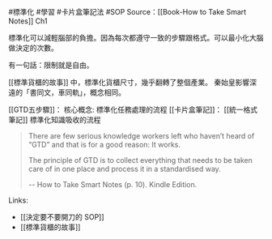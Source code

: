 #標準化 #學習 #卡片盒筆記法 #SOP 
Source：[[Book-How to Take Smart Notes]] Ch1

標準化可以減輕腦部的負擔。因為每次都遵守一致的步驟跟格式。可以最小化大腦做決定的次數。

有一句話：限制就是自由。

[[標準貨櫃的故事]] 中，標準化貨櫃尺寸，幾乎翻轉了整個產業。
秦始皇影響深遠的「書同文，車同軌」，概念相同。

[[GTD五步驟]]： 核心概念: 標準化任務處理的流程
[[卡片盒筆記]]： [[統一格式筆記]] 標準化知識吸收的流程

> There are few serious knowledge workers left who haven’t heard of “GTD” and that is for a good reason: It works.
> 
> The principle of GTD is to collect everything that needs to be taken care of in one place and process it in a standardised way.
> 
> -- How to Take Smart Notes (p. 10). Kindle Edition.


Links:
- [[決定要不要開刀的 SOP]]
- [[標準貨櫃的故事]]